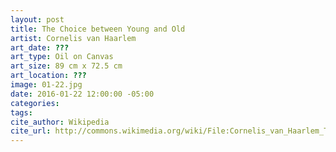 ```yaml
---
layout: post
title: The Choice between Young and Old
artist: Cornelis van Haarlem
art_date: ???
art_type: Oil on Canvas
art_size: 89 cm x 72.5 cm
art_location: ???
image: 01-22.jpg
date: 2016-01-22 12:00:00 -05:00
categories:
tags:
cite_author: Wikipedia
cite_url: http://commons.wikimedia.org/wiki/File:Cornelis_van_Haarlem_The_Choice_between_the_Young_and_Old.jpg
---
```

